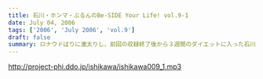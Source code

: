 ```yaml
---
title: 石川・ホンマ・ぶるんのBe-SIDE Your Life! vol.9-1
date: July 04, 2006
tags: ['2006', 'July 2006', 'vol.9']
draft: false
summary: ロナウドばりに激太りし、前回の収録終了後から３週間のダイエットに入った石川。はたして１週間で、その成果は？食べたい物を満足に食べられない石川のイライラの標的は、番組をサボってドイツにW杯を観に行ったディレクター生江に!!ドイツに生(?)電話を敢行!!
---
```


http://project-phi.ddo.jp/ishikawa/ishikawa009_1.mp3
